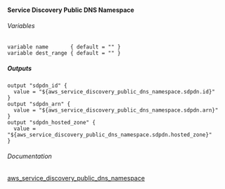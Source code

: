 #### Service Discovery Public DNS Namespace


###### Variables
```
variable name       { default = "" }
variable dest_range { default = "" }
```

##### Outputs
```
output "sdpdn_id" {
  value = "${aws_service_discovery_public_dns_namespace.sdpdn.id}"
}
output "sdpdn_arn" {
  value = "${aws_service_discovery_public_dns_namespace.sdpdn.arn}"
}
output "sdpdn_hosted_zone" {
  value = "${aws_service_discovery_public_dns_namespace.sdpdn.hosted_zone}"
}
```

###### Documentation
[aws_service_discovery_public_dns_namespace](https://www.terraform.io/docs/providers/aws/r/service_discovery_public_dns_namespace.html)
